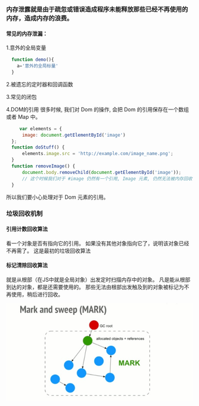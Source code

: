 
### 内存泄露就是由于疏忽或错误造成程序未能释放那些已经不再使用的内存，造成内存的浪费。

#### 常见的内存泄漏：

  1.意外的全局变量
  ``` javascript
    function demo(){
      a='意外的全局标量'
    }
  ```
  
  2.被遗忘的定时器和回调函数
  
  3.常见的闭包
  
  4.DOM的引用
  很多时候, 我们对 Dom 的操作, 会把 Dom 的引用保存在一个数组或者 Map 中。
  ``` javascript
       var elements = {
        image: document.getElementById('image')
    };
    function doStuff() {
        elements.image.src = 'http://example.com/image_name.png';
    }
    function removeImage() {
        document.body.removeChild(document.getElementById('image'));
        // 这个时候我们对于 #image 仍然有一个引用, Image 元素, 仍然无法被内存回收.
    }
```
  所以我们要小心处理对于 Dom 元素的引用。
  
  ### 垃圾回收机制
  
  #### 引用计数回收算法  
  看一个对象是否有指向它的引用。 如果没有其他对象指向它了，说明该对象已经不再需了。 这是最初的垃圾回收算法
  
  
  #### 标记清除回收算法
  就是从根部（在JS中就是全局对象）出发定时扫描内存中的对象。 凡是能从根部到达的对象，都是还需要使用的。 那些无法由根部出发触及到的对象被标记为不再使用，稍后进行回收。
  
  
  ![](./img/bj.jpg)
  
  
  
  
  
  
  
  
  
  
  
  
  
  
  
